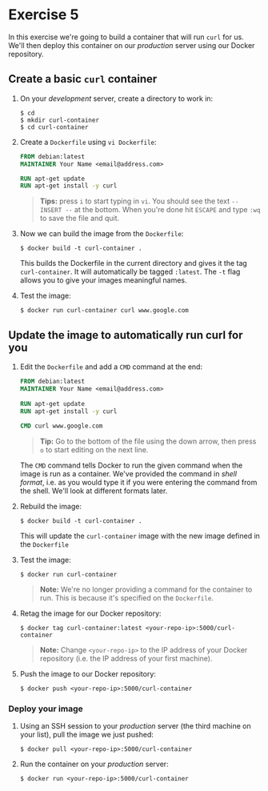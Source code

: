 # Exercise 5

In this exercise we're going to build a container that will run `curl` for us.
We'll then deploy this container on our _production_ server using our Docker 
repository.

## Create a basic `curl` container

1. On your _development_ server, create a directory to work in:

   ```
   $ cd
   $ mkdir curl-container
   $ cd curl-container
   ```
    
3. Create a `Dockerfile` using `vi Dockerfile`:
  
   ```dockerfile
   FROM debian:latest
   MAINTAINER Your Name <email@address.com>

   RUN apt-get update
   RUN apt-get install -y curl
   ```

   > **Tips:** press `i` to start typing in `vi`. You should see the text
   > `-- INSERT --` at the bottom. When you're done hit `ESCAPE` and type `:wq`
   > to save the file and quit.

4. Now we can build the image from the `Dockerfile`:

   ```
   $ docker build -t curl-container .
   ```
    
   This builds the Dockerfile in the current directory and gives it the tag 
   `curl-container`. It will automatically be tagged `:latest`. The `-t` flag
   allows you to give your images meaningful names.

5. Test the image:

   ```
   $ docker run curl-container curl www.google.com
   ```

## Update the image to automatically run curl for you

1. Edit the `Dockerfile` and add a `CMD` command at the end:
    
   ```dockerfile
   FROM debian:latest
   MAINTAINER Your Name <email@address.com>
    
   RUN apt-get update
   RUN apt-get install -y curl
    
   CMD curl www.google.com
   ```
    
   > **Tip:** Go to the bottom of the file using the down arrow, then press `o` 
   > to start editing on the next line.
    
   The `CMD` command tells Docker to run the given command when the image is 
   run as a container. We've provided the command in _shell format_, i.e. as 
   you would type it if you were entering the command from the shell. We'll
   look at different formats later.

2. Rebuild the image:

   ```
   $ docker build -t curl-container .
   ```
    
   This will update the `curl-container` image with the new image defined in
   the `Dockerfile`
    
3. Test the image:

   ```
   $ docker run curl-container
   ```
    
   > **Note:** We're no longer providing a command for the container to run.
   > This is because it's specified on the `Dockerfile`.

4. Retag the image for our Docker repository:

   ```
   $ docker tag curl-container:latest <your-repo-ip>:5000/curl-container
   ```
    
   > **Note:** Change `<your-repo-ip>` to the IP address of your Docker
   > repository (i.e. the IP address of your first machine).
    
5. Push the image to our Docker repository:

   ```
   $ docker push <your-repo-ip>:5000/curl-container
   ```

### Deploy your image

1. Using an SSH session to your _production_ server (the third machine on your
   list), pull the image we just pushed:

   ```
   $ docker pull <your-repo-ip>:5000/curl-container
   ```
    
3. Run the container on your _production_ server:

   ```
   $ docker run <your-repo-ip>:5000/curl-container
   ```
   
